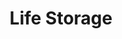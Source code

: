 ---
title: "Life Storage"
url: /baton-rouge/life-storage-industriplex-boulevard/
shop: storage rental
---